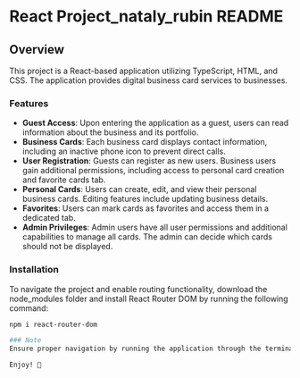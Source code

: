 # React Project_nataly_rubin README


## Overview
This project is a React-based application utilizing TypeScript, HTML, and CSS. The application provides digital business card services to businesses.

### Features
- **Guest Access**: Upon entering the application as a guest, users can read information about the business and its portfolio.
- **Business Cards**: Each business card displays contact information, including an inactive phone icon to prevent direct calls.
- **User Registration**: Guests can register as new users. Business users gain additional permissions, including access to personal card creation and favorite cards tab.
- **Personal Cards**: Users can create, edit, and view their personal business cards. Editing features include updating business details.
- **Favorites**: Users can mark cards as favorites and access them in a dedicated tab.
- **Admin Privileges**: Admin users have all user permissions and additional capabilities to manage all cards. The admin can decide which cards should not be displayed.

### Installation
To navigate the project and enable routing functionality, download the node_modules folder and install React Router DOM by running the following command:
```bash
npm i react-router-dom

### Note
Ensure proper navigation by running the application through the terminal and accessing it via the browser.

Enjoy! 🙂
